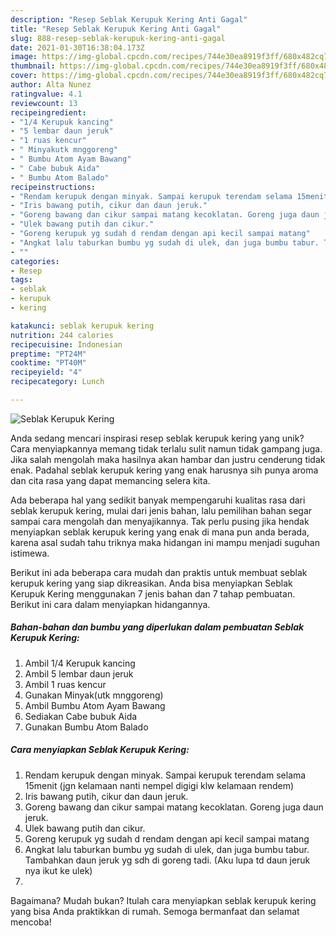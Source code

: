 ```yaml
---
description: "Resep Seblak Kerupuk Kering Anti Gagal"
title: "Resep Seblak Kerupuk Kering Anti Gagal"
slug: 888-resep-seblak-kerupuk-kering-anti-gagal
date: 2021-01-30T16:38:04.173Z
image: https://img-global.cpcdn.com/recipes/744e30ea8919f3ff/680x482cq70/seblak-kerupuk-kering-foto-resep-utama.jpg
thumbnail: https://img-global.cpcdn.com/recipes/744e30ea8919f3ff/680x482cq70/seblak-kerupuk-kering-foto-resep-utama.jpg
cover: https://img-global.cpcdn.com/recipes/744e30ea8919f3ff/680x482cq70/seblak-kerupuk-kering-foto-resep-utama.jpg
author: Alta Nunez
ratingvalue: 4.1
reviewcount: 13
recipeingredient:
- "1/4 Kerupuk kancing"
- "5 lembar daun jeruk"
- "1 ruas kencur"
- " Minyakutk mnggoreng"
- " Bumbu Atom Ayam Bawang"
- " Cabe bubuk Aida"
- " Bumbu Atom Balado"
recipeinstructions:
- "Rendam kerupuk dengan minyak. Sampai kerupuk terendam selama 15menit (jgn kelamaan nanti nempel digigi klw kelamaan rendem)"
- "Iris bawang putih, cikur dan daun jeruk."
- "Goreng bawang dan cikur sampai matang kecoklatan. Goreng juga daun jeruk."
- "Ulek bawang putih dan cikur."
- "Goreng kerupuk yg sudah d rendam dengan api kecil sampai matang"
- "Angkat lalu taburkan bumbu yg sudah di ulek, dan juga bumbu tabur. Tambahkan daun jeruk yg sdh di goreng tadi. (Aku lupa td daun jeruk nya ikut ke ulek)"
- ""
categories:
- Resep
tags:
- seblak
- kerupuk
- kering

katakunci: seblak kerupuk kering 
nutrition: 244 calories
recipecuisine: Indonesian
preptime: "PT24M"
cooktime: "PT40M"
recipeyield: "4"
recipecategory: Lunch

---
```



![Seblak Kerupuk Kering](https://img-global.cpcdn.com/recipes/744e30ea8919f3ff/680x482cq70/seblak-kerupuk-kering-foto-resep-utama.jpg)

Anda sedang mencari inspirasi resep seblak kerupuk kering yang unik? Cara menyiapkannya memang tidak terlalu sulit namun tidak gampang juga. Jika salah mengolah maka hasilnya akan hambar dan justru cenderung tidak enak. Padahal seblak kerupuk kering yang enak harusnya sih punya aroma dan cita rasa yang dapat memancing selera kita.



Ada beberapa hal yang sedikit banyak mempengaruhi kualitas rasa dari seblak kerupuk kering, mulai dari jenis bahan, lalu pemilihan bahan segar sampai cara mengolah dan menyajikannya. Tak perlu pusing jika hendak menyiapkan seblak kerupuk kering yang enak di mana pun anda berada, karena asal sudah tahu triknya maka hidangan ini mampu menjadi suguhan istimewa.


Berikut ini ada beberapa cara mudah dan praktis untuk membuat seblak kerupuk kering yang siap dikreasikan. Anda bisa menyiapkan Seblak Kerupuk Kering menggunakan 7 jenis bahan dan 7 tahap pembuatan. Berikut ini cara dalam menyiapkan hidangannya.

<!--inarticleads1-->

##### Bahan-bahan dan bumbu yang diperlukan dalam pembuatan Seblak Kerupuk Kering:

1. Ambil 1/4 Kerupuk kancing
1. Ambil 5 lembar daun jeruk
1. Ambil 1 ruas kencur
1. Gunakan  Minyak(utk mnggoreng)
1. Ambil  Bumbu Atom Ayam Bawang
1. Sediakan  Cabe bubuk Aida
1. Gunakan  Bumbu Atom Balado




<!--inarticleads2-->

##### Cara menyiapkan Seblak Kerupuk Kering:

1. Rendam kerupuk dengan minyak. Sampai kerupuk terendam selama 15menit (jgn kelamaan nanti nempel digigi klw kelamaan rendem)
1. Iris bawang putih, cikur dan daun jeruk.
1. Goreng bawang dan cikur sampai matang kecoklatan. Goreng juga daun jeruk.
1. Ulek bawang putih dan cikur.
1. Goreng kerupuk yg sudah d rendam dengan api kecil sampai matang
1. Angkat lalu taburkan bumbu yg sudah di ulek, dan juga bumbu tabur. Tambahkan daun jeruk yg sdh di goreng tadi. (Aku lupa td daun jeruk nya ikut ke ulek)
1. 




Bagaimana? Mudah bukan? Itulah cara menyiapkan seblak kerupuk kering yang bisa Anda praktikkan di rumah. Semoga bermanfaat dan selamat mencoba!
